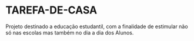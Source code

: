 # TAREFA-DE-CASA
Projeto destinado a educação estudantil, com a finalidade de estimular não só nas escolas mas também no dia a dia dos Alunos.
